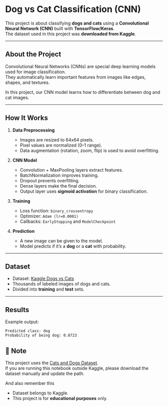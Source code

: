 #  Dog vs Cat Classification (CNN)

This project is about classifying **dogs and cats** using a **Convolutional Neural Network (CNN)** built with **TensorFlow/Keras**.  
The dataset used in this project was **downloaded from Kaggle**.

---

##  About the Project
Convolutional Neural Networks (CNNs) are special deep learning models used for image classification.  
They automatically learn important features from images like edges, shapes, and textures.  

In this project, our CNN model learns how to differentiate between dog and cat images.

---

##  How It Works
1. **Data Preprocessing**  
   - Images are resized to 64x64 pixels.  
   - Pixel values are normalized (0–1 range).  
   - Data augmentation (rotation, zoom, flip) is used to avoid overfitting.  

2. **CNN Model**  
   - Convolution + MaxPooling layers extract features.  
   - BatchNormalization improves training.  
   - Dropout prevents overfitting.  
   - Dense layers make the final decision.  
   - Output layer uses **sigmoid activation** for binary classification.  

3. **Training**  
   - Loss function: `binary_crossentropy`  
   - Optimizer: `Adam (lr=0.0001)`  
   - Callbacks: `EarlyStopping` and `ModelCheckpoint`  

4. **Prediction**  
   - A new image can be given to the model.  
   - Model predicts if it’s a **dog** or a **cat** with probability.  

---

##  Dataset
- Dataset: [Kaggle Dogs vs Cats](https://www.kaggle.com/c/dogs-vs-cats/data)  
- Thousands of labeled images of dogs and cats.  
- Divided into **training** and **test** sets.  

---

##  Results
Example output:
```
Predicted class: dog  
Probability of being dog: 0.8723
```


## 📜 Note

This project uses the [Cats and Dogs Dataset](https://www.kaggle.com/datasets/tongpython/cat-and-dog).  
If you are running this notebook outside Kaggle, please download the dataset manually and update the path.

And also remember this 
- Dataset belongs to Kaggle.  
- This project is for **educational purposes** only.  
